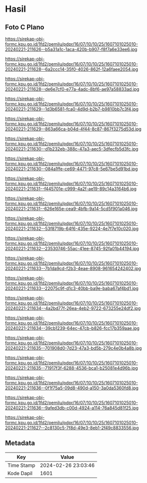 # Hasil

## Foto C Plano

https://sirekap-obj-formc.kpu.go.id/1fd2/pemilu/pdpr/16/07/10/10/25/1607101025010-20240221-211626--b5a31a1c-1aca-420b-b907-f8f7a6e33ee6.jpg

https://sirekap-obj-formc.kpu.go.id/1fd2/pemilu/pdpr/16/07/10/10/25/1607101025010-20240221-211628--6a2ccc14-35f0-4026-862f-12a6faee2054.jpg

https://sirekap-obj-formc.kpu.go.id/1fd2/pemilu/pdpr/16/07/10/10/25/1607101025010-20240221-211628--de6e7cf0-e77a-4adc-8bf6-ae97a58833ad.jpg

https://sirekap-obj-formc.kpu.go.id/1fd2/pemilu/pdpr/16/07/10/10/25/1607101025010-20240221-211629--1d3b6581-fca0-4d9d-b2b7-b9810bb7c3f4.jpg

https://sirekap-obj-formc.kpu.go.id/1fd2/pemilu/pdpr/16/07/10/10/25/1607101025010-20240221-211629--863a66ca-b04d-4f44-8c87-867f3275d53d.jpg

https://sirekap-obj-formc.kpu.go.id/1fd2/pemilu/pdpr/16/07/10/10/25/1607101025010-20240221-211630--d1b232eb-388c-47a3-aec5-3dfecfb5d3fc.jpg

https://sirekap-obj-formc.kpu.go.id/1fd2/pemilu/pdpr/16/07/10/10/25/1607101025010-20240221-211630--084a1ffe-ce69-4471-97c8-5e67be5d91bd.jpg

https://sirekap-obj-formc.kpu.go.id/1fd2/pemilu/pdpr/16/07/10/10/25/1607101025010-20240221-211631--f445701e-c999-4a2f-ae19-89c14a3164b6.jpg

https://sirekap-obj-formc.kpu.go.id/1fd2/pemilu/pdpr/16/07/10/10/25/1607101025010-20240221-211631--626e165e-cea9-4bfb-9a14-5cd5f901a046.jpg

https://sirekap-obj-formc.kpu.go.id/1fd2/pemilu/pdpr/16/07/10/10/25/1607101025010-20240221-211632--53f8719b-64f6-435e-9224-4e7f7e10c020.jpg

https://sirekap-obj-formc.kpu.go.id/1fd2/pemilu/pdpr/16/07/10/10/25/1607101025010-20240221-211632--23530746-55ac-41ee-8745-92fa01b44194.jpg

https://sirekap-obj-formc.kpu.go.id/1fd2/pemilu/pdpr/16/07/10/10/25/1607101025010-20240221-211633--7b1da9cd-f2b3-4eae-8908-961654242402.jpg

https://sirekap-obj-formc.kpu.go.id/1fd2/pemilu/pdpr/16/07/10/10/25/1607101025010-20240221-211633--22075c9f-d1c3-40bb-ba9e-baba67af4bd1.jpg

https://sirekap-obj-formc.kpu.go.id/1fd2/pemilu/pdpr/16/07/10/10/25/1607101025010-20240221-211634--4a2bd77f-26ea-4eb2-9722-673255e24df2.jpg

https://sirekap-obj-formc.kpu.go.id/1fd2/pemilu/pdpr/16/07/10/10/25/1607101025010-20240221-211634--39cb1239-64ec-47cb-b826-fcc17b359aae.jpg

https://sirekap-obj-formc.kpu.go.id/1fd2/pemilu/pdpr/16/07/10/10/25/1607101025010-20240221-211635--701908d0-7d23-47a3-bd5b-279c4e0b4a8b.jpg

https://sirekap-obj-formc.kpu.go.id/1fd2/pemilu/pdpr/16/07/10/10/25/1607101025010-20240221-211635--71917f3f-6288-4536-bca1-b25081e4d96b.jpg

https://sirekap-obj-formc.kpu.go.id/1fd2/pemilu/pdpr/16/07/10/10/25/1607101025010-20240221-211636--0f1f75a5-09d8-490d-a150-3a0da5360fd8.jpg

https://sirekap-obj-formc.kpu.go.id/1fd2/pemilu/pdpr/16/07/10/10/25/1607101025010-20240221-211636--9afed3db-c00d-4924-a114-76a845d81f25.jpg

https://sirekap-obj-formc.kpu.go.id/1fd2/pemilu/pdpr/16/07/10/10/25/1607101025010-20240221-211627--2c8130c5-7f8d-49e3-8eb1-2f49c8833556.jpg


## Metadata

| Key        | Value               |
| ---------- | ------------------- |
| Time Stamp | 2024-02-26 23:03:46 |
| Kode Dapil | 1601                |



